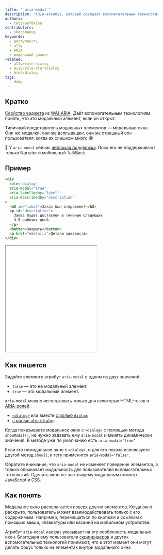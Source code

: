 ```yaml
---
title: "`aria-modal`"
description: "ARIA-атрибут, который сообщает вспомогательным технологиям о модальности элемента на странице."
authors:
  - tatianafokina
contributors:
  - skorobaeus
keywords:
  - доступность
  - a11y
  - ARIA
  - модальный диалог
related:
  - a11y/role-dialog
  - a11y/role-alertdialog
  - html/dialog
tags:
  - doka
---
```


## Кратко

[Свойство виджета](/a11y/aria-attrs/#atributy-vidzhetov) из [WAI-ARIA](/a11y/aria-intro/#specifikaciya). Даёт вспомогательным технологиям понять, что это модальный элемент, если он открыт.

Типичный представитель модальных элементов — модальные окна. Они же модалки, они же всплывашки, они же страшный сон пользователя, когда их слишком много 😅

<aside>

🙂 У `aria-modal` сейчас [неплохая поддержка](https://a11ysupport.io/tech/aria/aria-modal_attribute). Пока его не поддерживают только Narrator и мобильный TalkBack.

</aside>

## Пример

```html
<div
  role="dialog"
  aria-modal="true"
  aria-labelledby="label"
  aria-describedby="description"
>
  <h3 id="label">Заказ был отправлен!</h3>
  <p id="description">
    Заказ будет доставлен в течение следующих
    3–5 рабочих дней.
  </p>
  <button>Закрыть</button>
  <a href="#details">Детали заказа</a>
</div>
```

<iframe title="Модальное окно с атрибутом" src="demos/custom-modal-dialog/" height="350"></iframe>

## Как пишется

Задайте элементу атрибут `aria-modal` с одним из двух значений:

- `false` — это не модальный элемент.
- `true` — это модальный элемент.

`aria-modal` можно использовать только для некоторых HTML-тегов и [ARIA-ролей](/a11y/aria-roles/):

- [`<dialog>`](/html/dialog/) или вместе [с ролью `dialog`](/a11y/role-dialog/);
- [с ролью `alertdialog`](/a11y/role-alertdialog/).

Когда показываете модальное окно с `<dialog>` с помощью метода `showModal()`, не нужно задавать ему `aria-modal` и менять динамически значения. В методе уже по умолчанию есть `aria-modal="true"`.

Если это немодальное окно с `<dialog>`, и для его показа используете другой метод `show()`, к тегу применится `aria-modal="false"`.

Обратите внимание, что `aria-modal` не изменяет поведение элементов, а только обозначает модальность для пользователей вспомогательных технологий. Сделать окно по-настоящему модальным помогут JavaScript и CSS.

## Как понять

Модальное окно располагается поверх других элементов. Когда окно раскрыто, пользователь может взаимодействовать только с его содержимым. Например, перемещаться по кнопкам и ссылкам с помощью мыши, клавиатуры или касаний на мобильном устройстве.

Атрибут `aria-modal` как раз указывает на эту особенность модальных окон. Благодаря ему пользователи [скринридеров](/a11y/screenreaders/) и других вспомогательных технологий понимают, что в этот момент они могут делать фокус только на элементах внутри модального окна.
